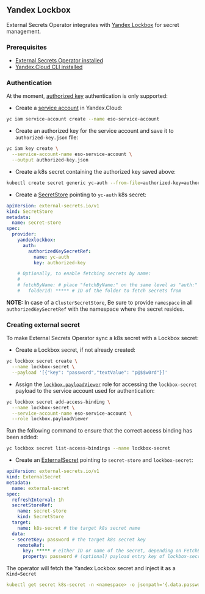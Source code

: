## Yandex Lockbox

External Secrets Operator integrates with [Yandex Lockbox](https://cloud.yandex.com/docs/lockbox/)
for secret management.

### Prerequisites
* [External Secrets Operator installed](../introduction/getting-started.md#installing-with-helm)
* [Yandex.Cloud CLI installed](https://cloud.yandex.com/docs/cli/quickstart)

### Authentication
At the moment, [authorized key](https://cloud.yandex.com/docs/iam/concepts/authorization/key) authentication is only supported:

* Create a [service account](https://cloud.yandex.com/docs/iam/concepts/users/service-accounts) in Yandex.Cloud:
```bash
yc iam service-account create --name eso-service-account
```
* Create an authorized key for the service account and save it to `authorized-key.json` file:
```bash
yc iam key create \
  --service-account-name eso-service-account \
  --output authorized-key.json
```
* Create a k8s secret containing the authorized key saved above:
```bash
kubectl create secret generic yc-auth --from-file=authorized-key=authorized-key.json
```
* Create a [SecretStore](../api/secretstore.md) pointing to `yc-auth` k8s secret:
```yaml
apiVersion: external-secrets.io/v1
kind: SecretStore
metadata:
  name: secret-store
spec:
  provider:
    yandexlockbox:
      auth:
        authorizedKeySecretRef:
          name: yc-auth
          key: authorized-key

    # Optionally, to enable fetching secrets by name:
    #
    # fetchByName: # place "fetchByName:" on the same level as "auth:"
    #   folderId: ***** # ID of the folder to fetch secrets from
```

**NOTE:** In case of a `ClusterSecretStore`, Be sure to provide `namespace` in all `authorizedKeySecretRef` with the namespace where the secret resides.
### Creating external secret
To make External Secrets Operator sync a k8s secret with a Lockbox secret:

* Create a Lockbox secret, if not already created:
```bash
yc lockbox secret create \
  --name lockbox-secret \
  --payload '[{"key": "password","textValue": "p@$$w0rd"}]'
```
* Assign the [`lockbox.payloadViewer`](https://cloud.yandex.com/docs/lockbox/security/#roles-list) role
  for accessing the `lockbox-secret` payload to the service account used for authentication:
```bash
yc lockbox secret add-access-binding \
  --name lockbox-secret \
  --service-account-name eso-service-account \
  --role lockbox.payloadViewer
```
Run the following command to ensure that the correct access binding has been added:
```bash
yc lockbox secret list-access-bindings --name lockbox-secret
```
* Create an [ExternalSecret](../api/externalsecret.md) pointing to `secret-store` and `lockbox-secret`:
```yaml
apiVersion: external-secrets.io/v1
kind: ExternalSecret
metadata:
  name: external-secret
spec:
  refreshInterval: 1h
  secretStoreRef:
    name: secret-store
    kind: SecretStore
  target:
    name: k8s-secret # the target k8s secret name
  data:
  - secretKey: password # the target k8s secret key
    remoteRef:
      key: ***** # either ID or name of the secret, depending on FetchByID / FetchByName
      property: password # (optional) payload entry key of lockbox-secret
```

The operator will fetch the Yandex Lockbox secret and inject it as a `Kind=Secret`
```yaml
kubectl get secret k8s-secret -n <namespace> -o jsonpath='{.data.password}' | base64 -d
```